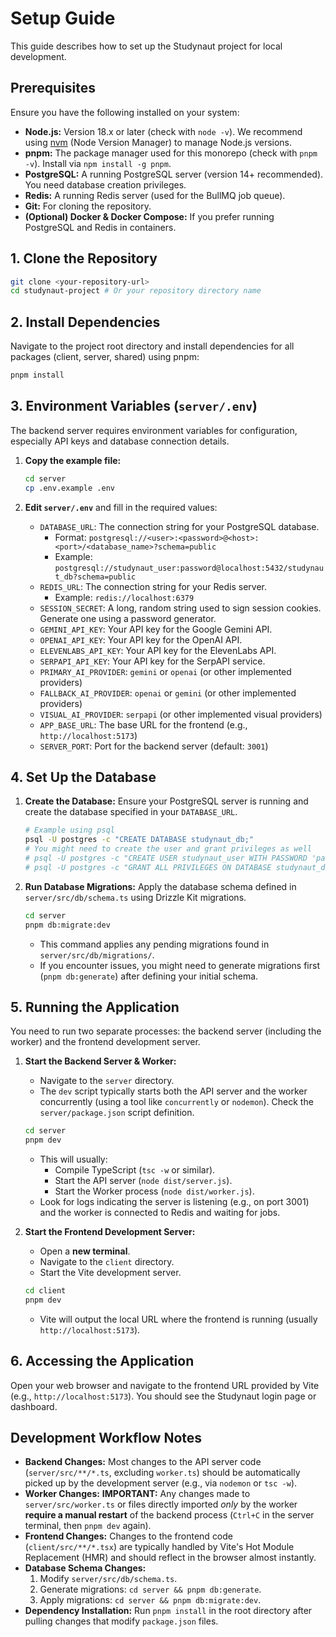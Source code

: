 # Setup Guide

This guide describes how to set up the Studynaut project for local development.

## Prerequisites

Ensure you have the following installed on your system:

*   **Node.js:** Version 18.x or later (check with `node -v`). We recommend using [nvm](https://github.com/nvm-sh/nvm) (Node Version Manager) to manage Node.js versions.
*   **pnpm:** The package manager used for this monorepo (check with `pnpm -v`). Install via `npm install -g pnpm`.
*   **PostgreSQL:** A running PostgreSQL server (version 14+ recommended). You need database creation privileges.
*   **Redis:** A running Redis server (used for the BullMQ job queue).
*   **Git:** For cloning the repository.
*   **(Optional) Docker & Docker Compose:** If you prefer running PostgreSQL and Redis in containers.

## 1. Clone the Repository

```bash
git clone <your-repository-url>
cd studynaut-project # Or your repository directory name
```

## 2. Install Dependencies

Navigate to the project root directory and install dependencies for all packages (client, server, shared) using pnpm:

```bash
pnpm install
```

## 3. Environment Variables (`server/.env`)

The backend server requires environment variables for configuration, especially API keys and database connection details.

1.  **Copy the example file:**
    ```bash
    cd server
    cp .env.example .env
    ```

2.  **Edit `server/.env`** and fill in the required values:

    *   `DATABASE_URL`: The connection string for your PostgreSQL database.
        *   Format: `postgresql://<user>:<password>@<host>:<port>/<database_name>?schema=public`
        *   Example: `postgresql://studynaut_user:password@localhost:5432/studynaut_db?schema=public`
    *   `REDIS_URL`: The connection string for your Redis server.
        *   Example: `redis://localhost:6379`
    *   `SESSION_SECRET`: A long, random string used to sign session cookies. Generate one using a password generator.
    *   `GEMINI_API_KEY`: Your API key for the Google Gemini API.
    *   `OPENAI_API_KEY`: Your API key for the OpenAI API.
    *   `ELEVENLABS_API_KEY`: Your API key for the ElevenLabs API.
    *   `SERPAPI_API_KEY`: Your API key for the SerpAPI service.
    *   `PRIMARY_AI_PROVIDER`: `gemini` or `openai` (or other implemented providers)
    *   `FALLBACK_AI_PROVIDER`: `openai` or `gemini` (or other implemented providers)
    *   `VISUAL_AI_PROVIDER`: `serpapi` (or other implemented visual providers)
    *   `APP_BASE_URL`: The base URL for the frontend (e.g., `http://localhost:5173`)
    *   `SERVER_PORT`: Port for the backend server (default: `3001`)

## 4. Set Up the Database

1.  **Create the Database:** Ensure your PostgreSQL server is running and create the database specified in your `DATABASE_URL`.
    ```bash
    # Example using psql
    psql -U postgres -c "CREATE DATABASE studynaut_db;"
    # You might need to create the user and grant privileges as well
    # psql -U postgres -c "CREATE USER studynaut_user WITH PASSWORD 'password';"
    # psql -U postgres -c "GRANT ALL PRIVILEGES ON DATABASE studynaut_db TO studynaut_user;"
    ```

2.  **Run Database Migrations:** Apply the database schema defined in `server/src/db/schema.ts` using Drizzle Kit migrations.
    ```bash
    cd server
    pnpm db:migrate:dev
    ```
    *   This command applies any pending migrations found in `server/src/db/migrations/`.
    *   If you encounter issues, you might need to generate migrations first (`pnpm db:generate`) after defining your initial schema.

## 5. Running the Application

You need to run two separate processes: the backend server (including the worker) and the frontend development server.

1.  **Start the Backend Server & Worker:**
    *   Navigate to the `server` directory.
    *   The `dev` script typically starts both the API server and the worker concurrently (using a tool like `concurrently` or `nodemon`). Check the `server/package.json` script definition.
    ```bash
    cd server
    pnpm dev
    ```
    *   This will usually:
        *   Compile TypeScript (`tsc -w` or similar).
        *   Start the API server (`node dist/server.js`).
        *   Start the Worker process (`node dist/worker.js`).
    *   Look for logs indicating the server is listening (e.g., on port 3001) and the worker is connected to Redis and waiting for jobs.

2.  **Start the Frontend Development Server:**
    *   Open a **new terminal**.
    *   Navigate to the `client` directory.
    *   Start the Vite development server.
    ```bash
    cd client
    pnpm dev
    ```
    *   Vite will output the local URL where the frontend is running (usually `http://localhost:5173`).

## 6. Accessing the Application

Open your web browser and navigate to the frontend URL provided by Vite (e.g., `http://localhost:5173`). You should see the Studynaut login page or dashboard.

## Development Workflow Notes

*   **Backend Changes:** Most changes to the API server code (`server/src/**/*.ts`, excluding `worker.ts`) should be automatically picked up by the development server (e.g., via `nodemon` or `tsc -w`).
*   **Worker Changes:** **IMPORTANT:** Any changes made to `server/src/worker.ts` or files directly imported *only* by the worker **require a manual restart** of the backend process (`Ctrl+C` in the server terminal, then `pnpm dev` again).
*   **Frontend Changes:** Changes to the frontend code (`client/src/**/*.tsx`) are typically handled by Vite's Hot Module Replacement (HMR) and should reflect in the browser almost instantly.
*   **Database Schema Changes:**
    1.  Modify `server/src/db/schema.ts`.
    2.  Generate migrations: `cd server && pnpm db:generate`.
    3.  Apply migrations: `cd server && pnpm db:migrate:dev`.
*   **Dependency Installation:** Run `pnpm install` in the root directory after pulling changes that modify `package.json` files. 